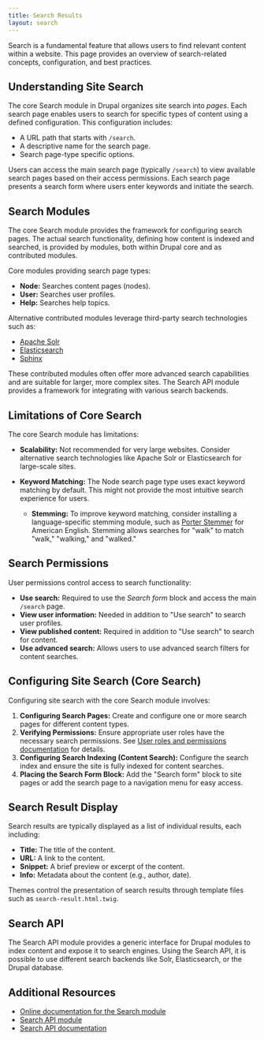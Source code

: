 ```yaml
---
title: Search Results
layout: search
---
```


Search is a fundamental feature that allows users to find relevant content within a website. This page provides an overview of search-related concepts, configuration, and best practices.

## Understanding Site Search

The core Search module in Drupal organizes site search into *pages*. Each search page enables users to search for specific types of content using a defined configuration. This configuration includes:

*   A URL path that starts with `/search`.
*   A descriptive name for the search page.
*   Search page-type specific options.

Users can access the main search page (typically `/search`) to view available search pages based on their access permissions. Each search page presents a search form where users enter keywords and initiate the search.

## Search Modules

The core Search module provides the framework for configuring search pages. The actual search functionality, defining how content is indexed and searched, is provided by modules, both within Drupal core and as contributed modules.

Core modules providing search page types:

*   **Node:** Searches content pages (nodes).
*   **User:** Searches user profiles.
*   **Help:** Searches help topics.

Alternative contributed modules leverage third-party search technologies such as:

*   [Apache Solr](https://www.drupal.org/project/apachesolr)
*   [Elasticsearch](https://www.drupal.org/project/elasticsearch_connector)
*   [Sphinx](https://www.drupal.org/project/sphinx)

These contributed modules often offer more advanced search capabilities and are suitable for larger, more complex sites. The Search API module provides a framework for integrating with various search backends.

## Limitations of Core Search

The core Search module has limitations:

*   **Scalability:** Not recommended for very large websites. Consider alternative search technologies like Apache Solr or Elasticsearch for large-scale sites.
*   **Keyword Matching:** The Node search page type uses exact keyword matching by default. This might not provide the most intuitive search experience for users.

    *   **Stemming:** To improve keyword matching, consider installing a language-specific stemming module, such as [Porter Stemmer](https://www.drupal.org/project/porterstemmer) for American English. Stemming allows searches for "walk" to match "walk," "walking," and "walked."

## Search Permissions

User permissions control access to search functionality:

*   **Use search:** Required to use the *Search form* block and access the main `/search` page.
*   **View user information:** Needed in addition to "Use search" to search user profiles.
*   **View published content:** Required in addition to "Use search" to search for content.
*   **Use advanced search:** Allows users to use advanced search filters for content searches.

## Configuring Site Search (Core Search)

Configuring site search with the core Search module involves:

1.  **Configuring Search Pages:** Create and configure one or more search pages for different content types.
2.  **Verifying Permissions:** Ensure appropriate user roles have the necessary search permissions. See [User roles and permissions documentation](/docs/user-documentation/user-roles-permissions) for details.
3.  **Configuring Search Indexing (Content Search):** Configure the search index and ensure the site is fully indexed for content searches.
4.  **Placing the Search Form Block:** Add the "Search form" block to site pages or add the search page to a navigation menu for easy access.

## Search Result Display

Search results are typically displayed as a list of individual results, each including:

*   **Title:** The title of the content.
*   **URL:** A link to the content.
*   **Snippet:** A brief preview or excerpt of the content.
*   **Info:** Metadata about the content (e.g., author, date).

Themes control the presentation of search results through template files such as `search-result.html.twig`.

## Search API

The Search API module provides a generic interface for Drupal modules to index content and expose it to search engines. Using the Search API, it is possible to use different search backends like Solr, Elasticsearch, or the Drupal database.

## Additional Resources

*   [Online documentation for the Search module](https://www.drupal.org/documentation/modules/search)
*   [Search API module](https://www.drupal.org/project/search_api)
*   [Search API documentation](https://www.drupal.org/docs/8/modules/search-api)
